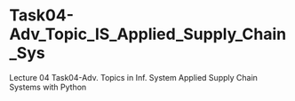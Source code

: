 # Task04-Adv_Topic_IS_Applied_Supply_Chain_Sys
Lecture 04 Task04-Adv. Topics in Inf. System Applied Supply Chain Systems with Python

